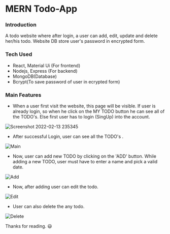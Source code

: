 # MERN Todo-App

### Introduction
A todo website where after login, a user can add, edit, update and delete her/his todo. Website DB store user's password in encrypted form.

### Tech Used
- React, Material Ui (For frontend)
- Nodejs, Express (For backend)
- MongoDB(Database)
- Bcrypt(To save password of user in ecrypted form)

### Main Features

- When a user first visit the website, this page will be visible. If user is already login, so when he click on the MY TODO button he can see all of the TODO's. 
Else first user has to login (SingUp) into the account. 

![Screenshot 2022-02-13 235345](https://user-images.githubusercontent.com/63155782/153769441-569434ba-2082-4233-98d3-5de722391c7a.jpeg)

- After successful Login, user can see all the TODO's . 

![Main](https://user-images.githubusercontent.com/63155782/153769473-6dfc4890-f1c1-4f7d-93ad-7d8b275d3a6a.jpg)

- Now, user can add new TODO by clicking on the 'ADD' button. While adding a new TODO, user must have to enter a name and pick a valid date.

![Add](https://user-images.githubusercontent.com/63155782/153769520-2e2b38e1-1f09-499a-bd60-e1c29fd8b483.jpg)

- Now, after adding user can edit the todo. 

![Edit](https://user-images.githubusercontent.com/63155782/153769568-0d32a20a-51d3-406b-b9cd-ffc21bbc2bb2.jpg)

- User can also delete the any todo.

![Delete](https://user-images.githubusercontent.com/63155782/153769605-7da752f7-fe39-4392-9587-7870b12f71bb.jpg)

Thanks for reading. :smiley:


